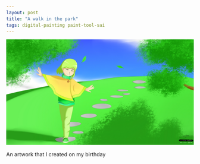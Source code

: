 ```yaml
---
layout: post
title: "A walk in the park"
tags: digital-painting paint-tool-sai
---
```


![A walk in the park artwork](/assets/walk.jpg)

An artwork that I created on my birthday
